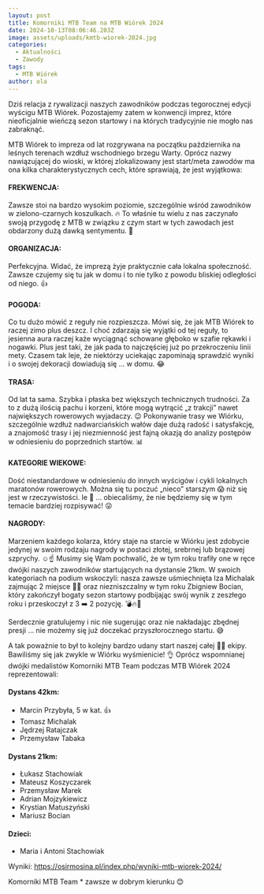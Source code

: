 ```yaml
---
layout: post
title: Komorniki MTB Team na MTB Wiórek 2024
date: 2024-10-13T08:06:46.203Z
image: assets/uploads/kmtb-wiorek-2024.jpg
categories:
  - Aktualności
  - Zawody
tags:
  - MTB Wiórek
author: ola
---
```

Dziś  relacja z rywalizacji naszych zawodników podczas tegorocznej edycji wyścigu MTB Wiórek. Pozostajemy zatem w konwencji imprez, które nieoficjalnie wieńczą sezon startowy i na których tradycyjnie nie mogło nas zabraknąć.
<!--more-->

MTB Wiórek to impreza od lat rozgrywana na początku października na leśnych terenach wzdłuż wschodniego brzegu Warty. Oprócz nazwy nawiązującej do wioski, w której zlokalizowany jest start/meta zawodów ma ona kilka charakterystycznych cech, które sprawiają, że jest wyjątkowa: 

#### FREKWENCJA:

Zawsze stoi na bardzo wysokim poziomie, szczególnie wśród zawodników w zielono-czarnych koszulkach. 🔥 To właśnie tu wielu z nas zaczynało swoją przygodę z MTB w związku z czym start w tych zawodach jest obdarzony dużą dawką sentymentu. 🤩

#### ORGANIZACJA:

Perfekcyjna. Widać, że imprezą żyje praktycznie cała lokalna społeczność. Zawsze czujemy się tu jak w domu i to nie tylko z powodu bliskiej odległości od niego. 👍

#### POGODA:

Co tu dużo mówić z reguły nie rozpieszcza. Mówi się, że jak MTB Wiórek to raczej zimo plus deszcz. I choć zdarzają się wyjątki od tej reguły, to jesienna aura raczej każe wyciągnąć schowane głęboko w szafie rękawki i nogawki. Plus jest taki, że jak pada to najczęściej już po przekroczeniu linii mety. Czasem tak leje, że niektórzy uciekając zapominają sprawdzić wyniki i o swojej dekoracji dowiadują się … w domu. 😂

#### TRASA:

Od lat ta sama. Szybka i płaska bez większych technicznych trudności. Za to z dużą ilością pachu i korzeni, które mogą wytrącić „z trakcji” nawet największych rowerowych wyjadaczy. 😉 Pokonywanie trasy we Wiórku, szczególnie wzdłuż nadwarciańskich wałów daje dużą radość i satysfakcję, a znajomość trasy i jej niezmienność jest fajną okazją do analizy postępów w odniesieniu do poprzednich startów. 📊

#### KATEGORIE WIEKOWE:

Dość niestandardowe w odniesieniu do innych wyścigów i cykli lokalnych maratonów rowerowych. Można się tu poczuć „nieco” starszym 😱 niż się jest w rzeczywistości. le 🤫 … obiecaliśmy, że nie będziemy się w tym temacie bardziej rozpisywać! 😜

#### NAGRODY:

Marzeniem każdego kolarza, który staje na starcie w Wiórku jest zdobycie jedynej w swoim rodzaju nagrody w postaci złotej, srebrnej lub brązowej szprychy. ☺️☝️
Musimy się Wam pochwalić, że w tym roku trafiły one w ręce dwójki naszych zawodników startujących na dystansie 21km. 
W swoich kategoriach na podium wskoczyli: nasza zawsze uśmiechnięta Iza Michalak zajmując 2 miejsce 🤩👏 oraz niezniszczalny w tym roku Zbigniew Bocian, który zakończył bogaty sezon startowy podbijając swój wynik z zeszłego roku i przeskoczył z 3 ➡️ 2 pozycję. 💣🔥💪

Serdecznie gratulujemy i nic nie sugerując oraz nie nakładając zbędnej presji … nie możemy się już doczekać przyszłorocznego startu. 😅

A tak poważnie to był to kolejny bardzo udany start naszej całej 💚🖤 ekipy. Bawiliśmy się jak zwykle w Wiórku wyśmienicie! 👌
Oprócz wspomnianej dwójki medalistów Komorniki MTB Team podczas MTB Wiórek 2024 reprezentowali: 

#### Dystans 42km:

* Marcin Przybyła, 5 w kat. 👍
* Tomasz Michalak 
* Jędrzej Ratajczak
* Przemysław Tabaka

#### Dystans 21km: 

* Łukasz Stachowiak
* Mateusz Koszyczarek 
* Przemysław Marek
* Adrian Mojzykiewicz
* Krystian Matuszyński 
* Mariusz Bocian 

#### Dzieci: 

* Maria i Antoni Stachowiak 

Wyniki: <https://osirmosina.pl/index.php/wyniki-mtb-wiorek-2024/>

Komorniki MTB Team * zawsze w dobrym kierunku 😊